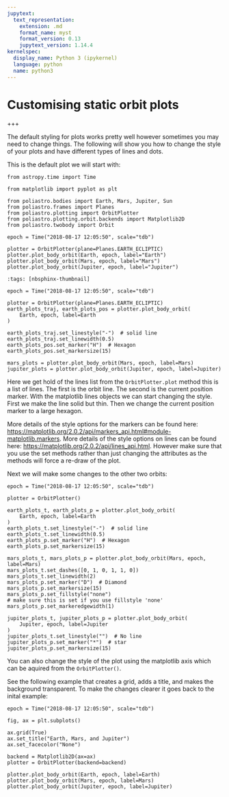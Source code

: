 ```yaml
---
jupytext:
  text_representation:
    extension: .md
    format_name: myst
    format_version: 0.13
    jupytext_version: 1.14.4
kernelspec:
  display_name: Python 3 (ipykernel)
  language: python
  name: python3
---
```


# Customising static orbit plots

+++

The default styling for plots works pretty well however sometimes you may need to change things. The following will show you how to change the style of your plots and have different types of lines and dots.

This is the default plot we will start with:

```{code-cell} ipython3
from astropy.time import Time

from matplotlib import pyplot as plt

from poliastro.bodies import Earth, Mars, Jupiter, Sun
from poliastro.frames import Planes
from poliastro.plotting import OrbitPlotter
from poliastro.plotting.orbit.backends import Matplotlib2D
from poliastro.twobody import Orbit
```

```{code-cell} ipython3
epoch = Time("2018-08-17 12:05:50", scale="tdb")

plotter = OrbitPlotter(plane=Planes.EARTH_ECLIPTIC)
plotter.plot_body_orbit(Earth, epoch, label="Earth")
plotter.plot_body_orbit(Mars, epoch, label="Mars")
plotter.plot_body_orbit(Jupiter, epoch, label="Jupiter")
```

```{code-cell} ipython3
:tags: [nbsphinx-thumbnail]

epoch = Time("2018-08-17 12:05:50", scale="tdb")

plotter = OrbitPlotter(plane=Planes.EARTH_ECLIPTIC)
earth_plots_traj, earth_plots_pos = plotter.plot_body_orbit(
    Earth, epoch, label=Earth
)

earth_plots_traj.set_linestyle("-")  # solid line
earth_plots_traj.set_linewidth(0.5)
earth_plots_pos.set_marker("H")  # Hexagon
earth_plots_pos.set_markersize(15)

mars_plots = plotter.plot_body_orbit(Mars, epoch, label=Mars)
jupiter_plots = plotter.plot_body_orbit(Jupiter, epoch, label=Jupiter)
```

Here we get hold of the lines list from the `OrbitPlotter.plot` method this is a list of lines. The first is the orbit line. The second is the current position marker. With the matplotlib lines objects we can start changing the style. First we make the line solid but thin. Then we change the current position marker to a large hexagon.

More details of the style options for the markers can be found here: https://matplotlib.org/2.0.2/api/markers_api.html#module-matplotlib.markers.
More details of the style options on lines can be found here: https://matplotlib.org/2.0.2/api/lines_api.html. However make sure that you use the set methods rather than just changing the attributes as the methods will force a re-draw of the plot.

Next we will make some changes to the other two orbits:

```{code-cell} ipython3
epoch = Time("2018-08-17 12:05:50", scale="tdb")

plotter = OrbitPlotter()

earth_plots_t, earth_plots_p = plotter.plot_body_orbit(
    Earth, epoch, label=Earth
)
earth_plots_t.set_linestyle("-")  # solid line
earth_plots_t.set_linewidth(0.5)
earth_plots_p.set_marker("H")  # Hexagon
earth_plots_p.set_markersize(15)

mars_plots_t, mars_plots_p = plotter.plot_body_orbit(Mars, epoch, label=Mars)
mars_plots_t.set_dashes([0, 1, 0, 1, 1, 0])
mars_plots_t.set_linewidth(2)
mars_plots_p.set_marker("D")  # Diamond
mars_plots_p.set_markersize(15)
mars_plots_p.set_fillstyle("none")
# make sure this is set if you use fillstyle 'none'
mars_plots_p.set_markeredgewidth(1)

jupiter_plots_t, jupiter_plots_p = plotter.plot_body_orbit(
    Jupiter, epoch, label=Jupiter
)
jupiter_plots_t.set_linestyle("")  # No line
jupiter_plots_p.set_marker("*")  # star
jupiter_plots_p.set_markersize(15)
```

You can also change the style of the plot using the matplotlib axis which can be aquired from the `OrbitPlotter()`.

See the following example that creates a grid, adds a title, and makes the background transparent. To make the changes clearer it goes back to the inital example:

```{code-cell} ipython3
epoch = Time("2018-08-17 12:05:50", scale="tdb")

fig, ax = plt.subplots()

ax.grid(True)
ax.set_title("Earth, Mars, and Jupiter")
ax.set_facecolor("None")

backend = Matplotlib2D(ax=ax)
plotter = OrbitPlotter(backend=backend)

plotter.plot_body_orbit(Earth, epoch, label=Earth)
plotter.plot_body_orbit(Mars, epoch, label=Mars)
plotter.plot_body_orbit(Jupiter, epoch, label=Jupiter)
```
